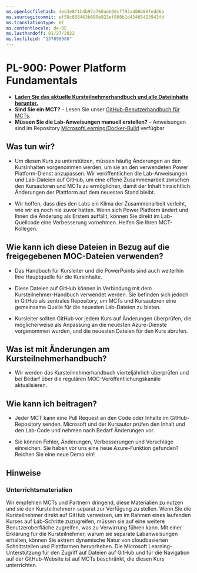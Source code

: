 ```yaml
---
ms.openlocfilehash: 4ed3e8f1b4b97a760aeb60cff93ad06b89fedd6a
ms.sourcegitcommit: ef58c858463b890e923ef808b1d43405423943fd
ms.translationtype: HT
ms.contentlocale: de-DE
ms.lasthandoff: 01/27/2022
ms.locfileid: "137898988"
---
```

# <a name="pl-900-power-platform-fundamentals"></a>PL-900: Power Platform Fundamentals

- **[Laden Sie das aktuelle Kursteilnehmerhandbuch und alle Dateiinhalte herunter.](../../releases/latest)**
- **Sind Sie ein MCT?** – Lesen Sie unser [GitHub-Benutzerhandbuch für MCTs](https://microsoftlearning.github.io/MCT-User-Guide/).
- **Müssen Sie die Lab-Anweisungen manuell erstellen?** – Anweisungen sind im Repository [MicrosoftLearning/Docker-Build](https://github.com/MicrosoftLearning/Docker-Build) verfügbar

## <a name="what-are-we-doing"></a>Was tun wir?

- Um diesen Kurs zu unterstützen, müssen häufig Änderungen an den Kursinhalten vorgenommen werden, um sie an den verwendeten Power Platform-Dienst anzupassen.  Wir veröffentlichen die Lab-Anweisungen und Lab-Dateien auf GitHub, um eine offene Zusammenarbeit zwischen den Kursautoren und MCTs zu ermöglichen, damit der Inhalt hinsichtlich Änderungen der Plattform auf dem neuesten Stand bleibt.

- Wir hoffen, dass dies den Labs ein Klima der Zusammenarbeit verleiht, wie wir es noch nie zuvor hatten. Wenn sich Power Platform ändert und Ihnen die Änderung als Erstem auffällt, können Sie direkt im Lab-Quellcode eine Verbesserung vornehmen.  Helfen Sie Ihren MCT-Kollegen.

## <a name="how-should-i-use-these-files-relative-to-the-released-moc-files"></a>Wie kann ich diese Dateien in Bezug auf die freigegebenen MOC-Dateien verwenden?

- Das Handbuch für Kursleiter und die PowerPoints sind auch weiterhin Ihre Hauptquelle für die Kursinhalte.

- Diese Dateien auf GitHub können in Verbindung mit dem Kursteilnehmer-Handbuch verwendet werden. Sie befinden sich jedoch in GitHub als zentrales Repository, um MCTs und Kursautoren eine gemeinsame Quelle für die neuesten Lab-Dateien zu bieten.

- Kursleiter sollten GitHub vor jedem Kurs auf Änderungen überprüfen, die möglicherweise als Anpassung an die neuesten Azure-Dienste vorgenommen wurden, und die neuesten Dateien für den Kurs abrufen.

## <a name="what-about-changes-to-the-student-handbook"></a>Was ist mit Änderungen am Kursteilnehmerhandbuch?

- Wir werden das Kursteilnehmerhandbuch vierteljährlich überprüfen und bei Bedarf über die regulären MOC-Veröffentlichungskanäle aktualisieren.

## <a name="how-do-i-contribute"></a>Wie kann ich beitragen?

- Jeder MCT kann eine Pull Request an den Code oder Inhalte im GitHub-Repository senden. Microsoft und der Kursautor prüfen den Inhalt und den Lab-Code und nehmen nach Bedarf Änderungen vor.

- Sie können Fehler, Änderungen, Verbesserungen und Vorschläge einreichen.  Sie haben vor uns eine neue Azure-Funktion gefunden?  Reichen Sie eine neue Demo ein!

## <a name="notes"></a>Hinweise

### <a name="classroom-materials"></a>Unterrichtsmaterialien

Wir empfehlen MCTs und Partnern dringend, diese Materialien zu nutzen und sie den Kursteilnehmern separat zur Verfügung zu stellen.  Wenn Sie die Kursteilnehmer direkt auf GitHub verweisen, um im Rahmen eines laufenden Kurses auf Lab-Schritte zuzugreifen, müssen sie auf eine weitere Benutzeroberfläche zugreifen, was zu Verwirrung führen kann. Mit einer Erklärung für die Kursteilnehmer, warum sie separate Labanweisungen erhalten, können Sie extrem dynamische Natur von cloudbasierten Schnittstellen und Plattformen hervorheben. Die Microsoft Learning-Unterstützung für den Zugriff auf Dateien auf GitHub und für die Navigation auf der GitHub-Website ist auf MCTs beschränkt, die diesen Kurs unterrichten.
